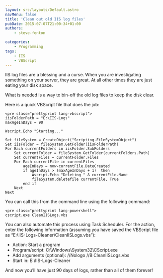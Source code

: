 ```yaml
---
layout: src/layouts/Default.astro
navMenu: false
title: 'Clean out old IIS log files'
pubDate: 2015-07-07T21:00:34+01:00
authors:
    - steve-fenton

categories:
    - Programming
tags:
    - IIS
    - VBScript
---
```


IIS log files are a blessing and a curse. When you are investigating something on your server, they are great. At all other times they are just eating your disk space.

What is needed is a way to bin-off the old log files to keep the disk clear.

Here is a quick VBScript file that does the job:

```
<pre class="prettyprint lang-vbscript">
iisFolderPath = "E:\IIS-Logs"
maxAgeInDays = 90

Wscript.Echo "Starting..."

Set fileSystem = CreateObject("Scripting.FileSystemObject")
Set iisFolder = fileSystem.GetFolder(iisFolderPath)
For Each currentFolders in iisFolder.SubFolders
    Set currentFolder = fileSystem.GetFolder(currentFolders.Path)
    Set currentFiles = currentFolder.Files
    For Each currentFile in currentFiles
        ageInDays = now-currentFile.DateCreated
        if ageInDays > (maxAgeInDays + 1)  then
            Wscript.Echo "Deleting " & currentFile.Name
            fileSystem.deletefile currentFile, True
        end if
    Next
Next
```
You can call this from the command line using the following command:

```
<pre class="prettyprint lang-powershell">
cscript.exe CleanIISLogs.vbs
```
You can also automate this process using Task Scheduler. For the action, enter the following information (assuming you have saved the VBScript file as “E:\\IIS-Logs-Cleaner\\CleanIISLogs.vbs”):

- Action: Start a program
- Program/script: C:\\Windows\\System32\\CScript.exe
- Add arguments (optional): //Nologo //B CleanIISLogs.vbs
- Start in: E:\\IIS-Logs-Cleaner

And now you’ll have just 90 days of logs, rather than all of them forever!